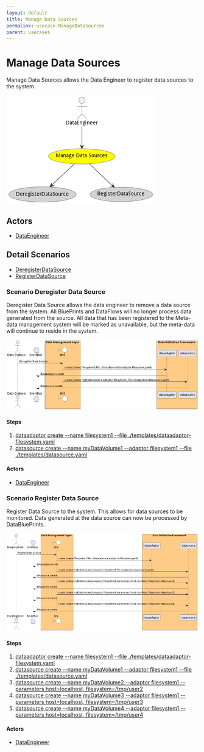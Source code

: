 ```yaml
---
layout: default
title: Manage Data Sources
permalink: usecase-ManageDataSources
parent: usecases
---
```

# Manage Data Sources

Manage Data Sources allows the Data Engineer to register data sources to the system.

![Activities Diagram](./Activities.png)

## Actors

* [DataEngineer](actor-dataengineer)











## Detail Scenarios

* [DeregisterDataSource](#scenario-DeregisterDataSource)
* [RegisterDataSource](#scenario-RegisterDataSource)



### Scenario Deregister Data Source

Deregister Data Source allows the data engineer to remove a data source from the system. All BluePrints and DataFlows will no longer process data generated from the source. All data that has been registered to the Meta-data management system will be marked as unavailable, but the meta-data will continue to reside in the system.

![Scenario DeregisterDataSource](./DeregisterDataSource.png)

#### Steps
1. [dataadaptor create --name filesystem1 --file ./templates/dataadaptor-filesystem.yaml](#action-dataadaptor-create)
1. [datasource create --name myDataVolume1 --adaptor filesystem1 --file ./templates/datasource.yaml](#action-datasource-create)

#### Actors

* [DataEngineer](actor-dataengineer)



### Scenario Register Data Source

Register Data Source to the system. This allows for data sources to be monitored. Data generated at the data source can now be processed by DataBluePrints.

![Scenario RegisterDataSource](./RegisterDataSource.png)

#### Steps
1. [dataadaptor create --name filesystem1 --file ./templates/dataadaptor-filesystem.yaml](#action-dataadaptor-create)
1. [datasource create --name myDataVolume1 --adaptor filesystem1 --file ./templates/datasource.yaml](#action-datasource-create)
1. [datasource create --name myDataVolume2 --adaptor filesystem1 --parameters host=localhost, filesystem=/tmp/user2](#action-datasource-create)
1. [datasource create --name myDataVolume3 --adaptor filesystem1 --parameters host=localhost, filesystem=/tmp/user3](#action-datasource-create)
1. [datasource create --name myDataVolume4 --adaptor filesystem1 --parameters host=localhost, filesystem=/tmp/user4](#action-datasource-create)

#### Actors

* [DataEngineer](actor-dataengineer)




